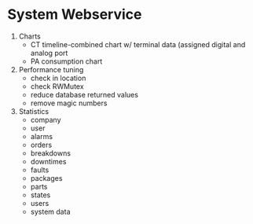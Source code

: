# System Webservice
1. Charts
   - CT timeline-combined chart w/ terminal data (assigned digital and analog port
   - PA consumption chart
2. Performance tuning
   - check in location
   - check RWMutex
   - reduce database returned values
   - remove magic numbers
3. Statistics
   - company
   - user
   - alarms
   - orders
   - breakdowns
   - downtimes
   - faults
   - packages
   - parts
   - states
   - users
   - system data